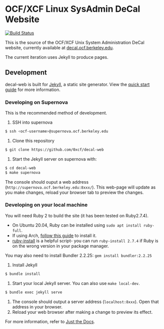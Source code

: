 # OCF/XCF Linux SysAdmin DeCal Website

[![Build Status](https://jenkins.ocf.berkeley.edu/buildStatus/icon?job=decal-web/master)](https://jenkins.ocf.berkeley.edu/job/decal-web/)

This is the source of the OCF/XCF Unix System Administration DeCal website, currently available at [decal.ocf.berkeley.edu](https://decal.ocf.berkeley.edu).

The current iteration uses Jekyll to produce pages.

## Development

decal-web is built for [Jekyll](https://jekyllrb.com), a static site generator. View the [quick start guide](https://jekyllrb.com/docs/) for more information.

### Developing on Supernova

This is the recommended method of development. 

1. SSH into supernova
```bash
$ ssh <ocf-username>@supernova.ocf.berkeley.edu
```
1. Clone this repository
```bash
$ git clone https://github.com/0xcf/decal-web
```
1. Start the Jekyll server on supernova with:
```bash
$ cd decal-web
$ make supernova
```

The console should ouput a web address (`http://supernova.ocf.berkeley.edu:8xxx/`). This web-page will update as you make changes, reload your browser tab to preview the changes.

### Developing on your local machine

You will need Ruby 2 to build the site (it has been tested on Ruby2.7.4). 
* On Ubuntu 20.04, Ruby can be installed using `sudo apt install ruby-full`.
* If using Arch, [follow this guide](https://gist.github.com/jhass/8839655bb038e829fba1) to install it.
* [ruby-install](https://github.com/postmodern/ruby-install) is a helpful script- you can run `ruby-install 2.7.4` if Ruby is on the wrong version in your package manager.

You may also need to install Bundler 2.2.25: `gem install bundler:2.2.25`

1. Install Jekyll
```bash
$ bundle install
```
1. Start your local Jekyll server. You can also use `make local-dev`.
```bash
$ bundle exec jekyll serve
```
1. The console should output a server address (`localhost:8xxx`). Open that address in your browser.
1. Reload your web browser after making a change to preview its effect.

For more information, refer to [Just the Docs](https://pmarsceill.github.io/just-the-docs/).
